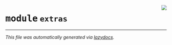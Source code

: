 <!-- markdownlint-disable -->

<a href="../../qtstrap/extras/__init__.py"><img align="right" style="float:right;" src="https://img.shields.io/badge/-source-cccccc?style=flat-square"></a>

# <kbd>module</kbd> `extras`








---

_This file was automatically generated via [lazydocs](https://github.com/ml-tooling/lazydocs)._
